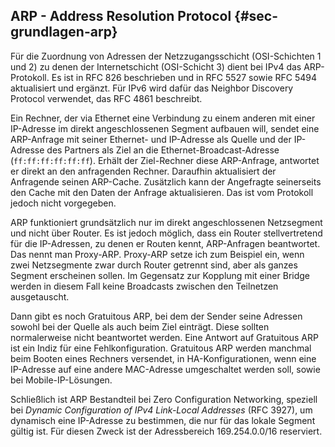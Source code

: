 
## ARP - Address Resolution Protocol {#sec-grundlagen-arp}

Für die Zuordnung von Adressen der Netzzugangsschicht (OSI-Schichten 1 und 2)
zu denen der Internetschicht (OSI-Schicht 3) dient bei IPv4 das ARP-Protokoll.
Es ist in RFC 826 beschrieben und in RFC 5527 sowie RFC 5494 aktualisiert und
ergänzt.
Für IPv6 wird dafür das Neighbor Discovery Protocol verwendet, das RFC 4861
beschreibt.

Ein Rechner, der via Ethernet eine Verbindung zu einem anderen mit einer
IP-Adresse im direkt angeschlossenen Segment aufbauen will,
sendet eine ARP-Anfrage mit seiner Ethernet- und IP-Adresse als Quelle und der
IP-Adresse des Partners als Ziel an die Ethernet-Broadcast-Adresse
(`ff:ff:ff:ff:ff:ff`).
Erhält der Ziel-Rechner diese ARP-Anfrage, antwortet er direkt an den
anfragenden Rechner.
Daraufhin aktualisiert der Anfragende seinen ARP-Cache.
Zusätzlich kann der Angefragte seinerseits den Cache mit den
Daten der Anfrage aktualisieren.
Das ist vom Protokoll jedoch nicht vorgegeben.

ARP funktioniert grundsätzlich nur im direkt angeschlossenen Netzsegment und
nicht über Router.
Es ist jedoch möglich, dass ein Router stellvertretend für die IP-Adressen,
zu denen er Routen kennt, ARP-Anfragen beantwortet.
Das nennt man Proxy-ARP.
Proxy-ARP setze ich zum Beispiel ein, wenn zwei Netzsegmente zwar durch
Router getrennt sind, aber als ganzes Segment erscheinen sollen.
Im Gegensatz zur Kopplung mit einer Bridge werden in diesem Fall keine
Broadcasts zwischen den Teilnetzen ausgetauscht.

Dann gibt es noch Gratuitous ARP, bei dem der Sender seine Adressen
sowohl bei der Quelle als auch beim Ziel einträgt.
Diese sollten normalerweise nicht beantwortet werden.
Eine Antwort auf Gratuitous ARP ist ein Indiz für eine Fehlkonfiguration.
Gratuitous ARP werden manchmal beim Booten eines Rechners versendet,
in HA-Konfigurationen, wenn eine IP-Adresse auf eine andere MAC-Adresse
umgeschaltet werden soll, sowie bei Mobile-IP-Lösungen.

Schließlich ist ARP Bestandteil bei Zero Configuration Networking, speziell bei
*Dynamic Configuration of IPv4 Link-Local Addresses* (RFC 3927), um dynamisch
eine IP-Adresse zu bestimmen, die nur für das lokale Segment gültig ist.
Für diesen Zweck ist der Adressbereich 169.254.0.0/16 reserviert.

